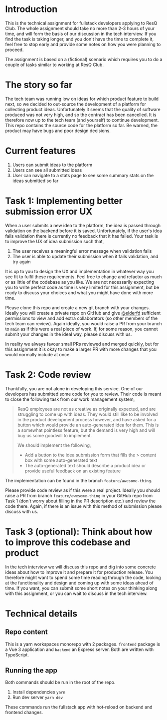 # Introduction

This is the technical assignment for fullstack developers applying to ResQ Club. The whole assignment should take no more than 2-3 hours of your time, and will form the basis of our discussion in the tech interview. If you find the task is taking longer, and you don't have the time to complete it, feel free to stop early and provide some notes on how you were planning to proceed.

The assignment is based on a (fictional) scenario which requires you to do a couple of tasks similar to working at ResQ Club.

# The story so far

The tech team was running low on ideas for which product feature to build next, so we decided to out-source the development of a platform for collecting product ideas. Unfortunately it seems that the quality of software produced was not very high, and so the contract has been cancelled. It is therefore now up to the tech team (and yourself) to continue development. This repo contains the source code for the platform so far. Be warned, the product may have bugs and poor design decisions.

# Current features

1. Users can submit ideas to the platform
2. Users can see all submitted ideas
3. User can navigate to a stats page to see some summary stats on the ideas submitted so far

# Task 1: Implementing better submission error UX

When a user submits a new idea to the platform, the idea is passed through validation on the backend before it is saved. Unfortunately, if the user's idea fails validation there is currently no feedback that it has failed. Your task is to improve the UX of idea submission such that,

1. The user receives a meaningful error message when validation fails
2. The user is able to update their submission when it fails validation, and try again

It is up to you to design the UX and implementation in whatever way you see fit to fulfil these requirements. Feel free to change and refactor as much or as little of the codebase as you like. We are not necessarily expecting you to write perfect code as time is very limited for this assignment, but be ready to discuss your choices and what you might have done with more time.

Please clone this repo and create a new git branch with your changes. Ideally you will create a private repo on GitHub and give [@elderfd](https://github.com/elderfd) sufficient permissions to view and add extra collaborators (so other members of the tech team can review). Again ideally, you would raise a PR from your branch to `main` as if this were a real piece of work. If, for some reason, you cannot submit your changes in the ideal way, please discuss with us.

In reality we always favour small PRs reviewed and merged quickly, but for this assignment it is okay to make a larger PR with more changes that you would normally include at once.

# Task 2: Code review

Thankfully, you are not alone in developing this service. One of our developers has submitted some code for you to review. Their code is meant to close the following task from our work management system,

> ResQ employees are not as creative as originally expected, and are struggling to come up with ideas. They would still like to be involved in the product development process however, and have asked for a button which would provide an auto-generated idea for them. This is a somewhat pointless feature, but the demand is very high and will buy us some goodwill to implement.
>
> We should implement the following,
>
> - Add a button to the idea submission form that fills the > content box with some auto-generated text
> - The auto-generated text should describe a product idea or provide useful feedback on an existing feature

The implementation can be found in the branch `feature/awesome-thing`.

Please provide code review as if this were a real project. Ideally you should raise a PR from branch `feature/awesome-thing` in your GitHub repo from Task 1 (don't worry about filling in the PR description etc.) and review the code there. Again, if there is an issue with this method of submission please discuss with us.

# Task 3 (optional): Think about how to improve this codebase and product

In the tech interview we will discuss this repo and dig into some concrete ideas about how to improve it and prepare it for production release. You therefore might want to spend some time reading through the code, looking at the functionality and design and coming up with some ideas ahead of time. If you want, you can submit some short notes on your thinking along with this assignment, or you can wait to discuss in the tech interview.

# Technical details

## Repo content

This is a yarn workspaces monorepo with 2 packages. `frontend` package is a Vue 3 application and `backend` an Express server. Both are written with TypeScript.

## Running the app

Both commands should be run in the root of the repo.

1. Install dependencies `yarn`
2. Run dev server `yarn dev`

These commands run the fullstack app with hot-reload on backend and frontend changes.
